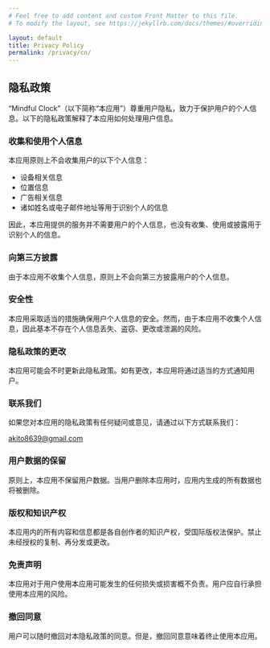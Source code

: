 ```yaml
---
# Feel free to add content and custom Front Matter to this file.
# To modify the layout, see https://jekyllrb.com/docs/themes/#overriding-theme-defaults

layout: default
title: Privacy Policy
permalink: /privacy/cn/
---
```


## 隐私政策

“Mindful Clock”（以下简称“本应用”）尊重用户隐私，致力于保护用户的个人信息。以下的隐私政策解释了本应用如何处理用户信息。

### 收集和使用个人信息

本应用原则上不会收集用户的以下个人信息：

- 设备相关信息
- 位置信息
- 广告相关信息
- 诸如姓名或电子邮件地址等用于识别个人的信息

因此，本应用提供的服务并不需要用户的个人信息，也没有收集、使用或披露用于识别个人的信息。

### 向第三方披露

由于本应用不收集个人信息，原则上不会向第三方披露用户的个人信息。

### 安全性

本应用采取适当的措施确保用户个人信息的安全。然而，由于本应用不收集个人信息，因此基本不存在个人信息丢失、盗窃、更改或泄漏的风险。

### 隐私政策的更改

本应用可能会不时更新此隐私政策。如有更改，本应用将通过适当的方式通知用户。

### 联系我们

如果您对本应用的隐私政策有任何疑问或意见，请通过以下方式联系我们：

[akito8639@gmail.com](mailto:akito8639@gmail.com)

### 用户数据的保留

原则上，本应用不保留用户数据。当用户删除本应用时，应用内生成的所有数据也将被删除。

### 版权和知识产权

本应用内的所有内容和信息都是各自创作者的知识产权，受国际版权法保护。禁止未经授权的复制、再分发或更改。

### 免责声明

本应用对于用户使用本应用可能发生的任何损失或损害概不负责。用户应自行承担使用本应用的风险。

### 撤回同意

用户可以随时撤回对本隐私政策的同意。但是，撤回同意意味着终止使用本应用。

